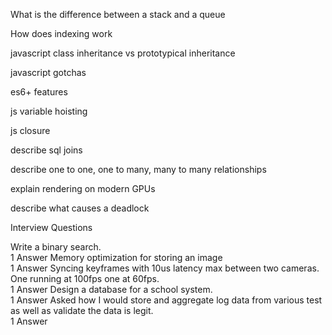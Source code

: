 What is the difference between a stack and a queue

How does indexing work

javascript class inheritance vs prototypical inheritance

javascript gotchas

es6+ features

js variable hoisting 

js closure

describe sql joins

describe one to one, one to many, many to many relationships

explain rendering on modern GPUs

describe what causes a deadlock

Interview Questions

Write a binary search.  
1 Answer
Memory optimization for storing an image  
1 Answer
Syncing keyframes with 10us latency max between two cameras. One running at 100fps one at 60fps.  
1 Answer
Design a database for a school system.  
1 Answer
Asked how I would store and aggregate log data from various test as well as validate the data is legit.  
1 Answer
